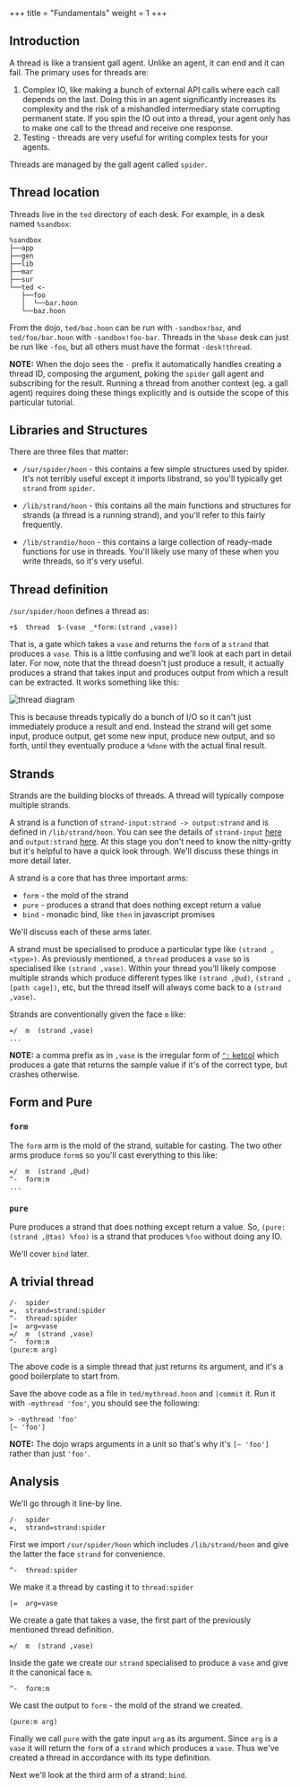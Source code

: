 +++
title = "Fundamentals"
weight = 1
+++

## Introduction

A thread is like a transient gall agent. Unlike an agent, it can end and it can fail. The primary uses for threads are:

1. Complex IO, like making a bunch of external API calls where each call depends on the last. Doing this in an agent significantly increases its complexity and the risk of a mishandled intermediary state corrupting permanent state. If you spin the IO out into a thread, your agent only has to make one call to the thread and receive one response.
2. Testing - threads are very useful for writing complex tests for your agents.

Threads are managed by the gall agent called `spider`.

## Thread location

Threads live in the `ted` directory of each desk. For example, in a desk named `%sandbox`:

```
%sandbox
├──app
├──gen
├──lib
├──mar
├──sur
└──ted <-
   ├──foo
   │  └──bar.hoon
   └──baz.hoon
```

From the dojo, `ted/baz.hoon` can be run with `-sandbox!baz`, and `ted/foo/bar.hoon` with `-sandbox!foo-bar`. Threads in the `%base` desk can just be run like `-foo`, but all others must have the format `-desk!thread`.

**NOTE:** When the dojo sees the `-` prefix it automatically handles creating a thread ID, composing the argument, poking the `spider` gall agent and subscribing for the result. Running a thread from another context (eg. a gall agent) requires doing these things explicitly and is outside the scope of this particular tutorial.

## Libraries and Structures

There are three files that matter:

- `/sur/spider/hoon` - this contains a few simple structures used by spider. It's not terribly useful except it imports libstrand, so you'll typically get `strand` from `spider`.

- `/lib/strand/hoon` - this contains all the main functions and structures for strands (a thread is a running strand), and you'll refer to this fairly frequently.

- `/lib/strandio/hoon` - this contains a large collection of ready-made functions for use in threads. You'll likely use many of these when you write threads, so it's very useful.

## Thread definition

`/sur/spider/hoon` defines a thread as:

```hoon
+$  thread  $-(vase _*form:(strand ,vase))
```

That is, a gate which takes a `vase` and returns the `form` of a `strand` that produces a `vase`. This is a little confusing and we'll look at each part in detail later. For now, note that the thread doesn't just produce a result, it actually produces a strand that takes input and produces output from which a result can be extracted. It works something like this:

![thread diagram](https://storage.googleapis.com/media.urbit.org/site/thread-diagram.png "diagram of a thread")

This is because threads typically do a bunch of I/O so it can't just immediately produce a result and end. Instead the strand will get some input, produce output, get some new input, produce new output, and so forth, until they eventually produce a `%done` with the actual final result.

## Strands

Strands are the building blocks of threads. A thread will typically compose multiple strands.

A strand is a function of `strand-input:strand -> output:strand` and is defined in `/lib/strand/hoon`. You can see the details of `strand-input` [here](https://github.com/urbit/urbit/blob/master/pkg/arvo/lib/strand.hoon#L2-L21) and `output:strand` [here](https://github.com/urbit/urbit/blob/master/pkg/arvo/lib/strand.hoon#L23-L48). At this stage you don't need to know the nitty-gritty but it's helpful to have a quick look through. We'll discuss these things in more detail later.

A strand is a core that has three important arms:

- `form` - the mold of the strand
- `pure` - produces a strand that does nothing except return a value
- `bind` - monadic bind, like `then` in javascript promises

We'll discuss each of these arms later.

A strand must be specialised to produce a particular type like `(strand ,<type>)`. As previously mentioned, a `thread` produces a `vase` so is specialised like `(strand ,vase)`. Within your thread you'll likely compose multiple strands which produce different types like `(strand ,@ud)`, `(strand ,[path cage])`, etc, but the thread itself will always come back to a `(strand ,vase)`.

Strands are conventionally given the face `m` like:

```hoon
=/  m  (strand ,vase)
...
```

**NOTE:** a comma prefix as in `,vase` is the irregular form of [`^:` ketcol](/reference/hoon/rune/ket#-ketcol) which produces a gate that returns the sample value if it's of the correct type, but crashes otherwise.

## Form and Pure

### `form`

The `form` arm is the mold of the strand, suitable for casting. The two other arms produce `form`s so you'll cast everything to this like:

```hoon
=/  m  (strand ,@ud)
^-  form:m
...
```

### `pure`

Pure produces a strand that does nothing except return a value. So, `(pure:(strand ,@tas) %foo)` is a strand that produces `%foo` without doing any IO.

We'll cover `bind` later.

## A trivial thread

```hoon
/-  spider
=,  strand=strand:spider
^-  thread:spider
|=  arg=vase
=/  m  (strand ,vase)
^-  form:m
(pure:m arg)
```

The above code is a simple thread that just returns its argument, and it's a good boilerplate to start from.

Save the above code as a file in `ted/mythread.hoon` and `|commit` it. Run it with `-mythread 'foo'`, you should see the following:

```
> -mythread 'foo'
[~ 'foo']
```

**NOTE:** The dojo wraps arguments in a unit so that's why it's `[~ 'foo']` rather than just `'foo'`.

## Analysis

We'll go through it line-by line.

```hoon
/-  spider
=,  strand=strand:spider
```

First we import `/sur/spider/hoon` which includes `/lib/strand/hoon` and give the latter the face `strand` for convenience.

```hoon
^-  thread:spider
```

We make it a thread by casting it to `thread:spider`

```hoon
|=  arg=vase
```

We create a gate that takes a vase, the first part of the previously mentioned thread definition.

```hoon
=/  m  (strand ,vase)
```

Inside the gate we create our `strand` specialised to produce a `vase` and give it the canonical face `m`.

```hoon
^-  form:m
```

We cast the output to `form` - the mold of the strand we created.

```hoon
(pure:m arg)
```

Finally we call `pure` with the gate input `arg` as its argument. Since `arg` is a `vase` it will return the `form` of a `strand` which produces a `vase`. Thus we've created a thread in accordance with its type definition.

Next we'll look at the third arm of a strand: `bind`.
